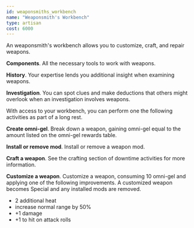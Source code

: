 ```yaml
---
id: weaponsmiths_workbench
name: "Weaponsmith's Workbench"
type: artisan
cost: 6000
---
```


An weaponsmith's workbench allows you to customize, craft, and repair weapons.

__Components__. All the necessary tools to work with weapons.

__History__. Your expertise lends you additional insight when examining weapons.

__Investigation__. You can spot clues and make deductions that others might overlook when an investigation involves weapons.

With access to your workbench, you can perform one the following activities as part of a long rest.

__Create omni-gel__. Break down a weapon, gaining omni-gel equal to the amount listed on the
omni-gel rewards table.

__Install or remove mod__. Install or remove a weapon mod.

__Craft a weapon__. See the <nuxt-link to="/phb/rules/missions#between-missions">crafting</nuxt-link>
section of downtime activities for more information.

__Customize a weapon__. Customize a weapon, consuming 10 omni-gel and applying one of the following improvements.
A customized weapon becomes Special and any installed mods are removed.

* 2 additional heat
* increase normal range by 50%
* +1 damage
* +1 to hit on attack rolls
